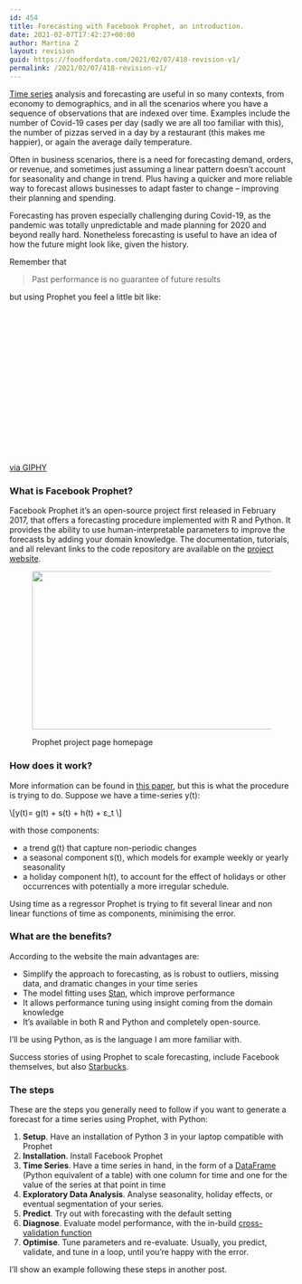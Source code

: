 ```yaml
---
id: 454
title: Forecasting with Facebook Prophet, an introduction.
date: 2021-02-07T17:42:27+00:00
author: Martina Z
layout: revision
guid: https://foodfordata.com/2021/02/07/418-revision-v1/
permalink: /2021/02/07/418-revision-v1/
---
```

<a rel="noreferrer noopener" href="https://en.wikipedia.org/wiki/Time_series#:~:text=Most%20commonly%2C%20a%20time%20series,the%20Dow%20Jones%20Industrial%20Average." target="_blank">Time series</a> analysis and forecasting are useful in so many contexts, from economy to demographics, and in all the scenarios where you have a sequence of observations that are indexed over time. Examples include the number of Covid-19 cases per day (sadly we are all too familiar with this), the number of pizzas served in a day by a restaurant (this makes me happier), or again the average daily temperature. 

Often in business scenarios, there is a need for forecasting demand, orders, or revenue, and sometimes just assuming a linear pattern doesn&#8217;t account for seasonality and change in trend. Plus having a quicker and more reliable way to forecast allows businesses to adapt faster to change &#8211; improving their planning and spending. 

Forecasting has proven especially challenging during Covid-19, as the pandemic was totally unpredictable and made planning for 2020 and beyond really hard. Nonetheless forecasting is useful to have an idea of how the future might look like, given the history. 

Remember that

<blockquote class="wp-block-quote">
  <p>
    Past performance is no guarantee of future results
  </p>
</blockquote>

but using Prophet you feel a little bit like:

<div style="width:100%;height:0;padding-bottom:51%;position:relative;">
</div>

[via GIPHY](https://giphy.com/gifs/black-and-white-bw-jim-carrey-mEcpw2615iy5y)

### What is Facebook Prophet?

Facebook Prophet it&#8217;s an open-source project first released in February 2017, that offers a forecasting procedure implemented with R and Python. It provides the ability to use human-interpretable parameters to improve the forecasts by adding your domain knowledge. The documentation, tutorials, and all relevant links to the code repository are available on the <a rel="noreferrer noopener" href="https://facebook.github.io/prophet/" data-type="URL" data-id="https://facebook.github.io/prophet/" target="_blank">project website</a>.<figure class="wp-block-image size-large">

<img width="1024" height="280" src="https://foodfordata.com/wp-content/uploads/2021/02/Screenshot-from-2021-02-07-17-30-02-1024x280.png" alt="" class="wp-image-441" srcset="http://foodfordata.com/wp-content/uploads/2021/02/Screenshot-from-2021-02-07-17-30-02-1024x280.png 1024w, http://foodfordata.com/wp-content/uploads/2021/02/Screenshot-from-2021-02-07-17-30-02-300x82.png 300w, http://foodfordata.com/wp-content/uploads/2021/02/Screenshot-from-2021-02-07-17-30-02-768x210.png 768w, http://foodfordata.com/wp-content/uploads/2021/02/Screenshot-from-2021-02-07-17-30-02.png 1483w" sizes="(max-width: 1024px) 100vw, 1024px" /> <figcaption>Prophet project page homepage</figcaption></figure> 

### How does it work?

More information can be found in <a rel="noreferrer noopener" href="https://peerj.com/preprints/3190/" target="_blank">this paper</a>, but this is what the procedure is trying to do. Suppose we have a time-series y(t):

<div class="wp-block-mathml-mathmlblock">
  \[y(t)= g(t) + s(t) + h(t) + ε_t \]
</div>

with those components:

  * a trend g(t) that capture non-periodic changes
  * a seasonal component s(t), which models for example weekly or yearly seasonality
  * a holiday component h(t), to account for the effect of holidays or other occurrences with potentially a more irregular schedule.

Using time as a regressor Prophet is trying to fit several linear and non linear functions of time as components, minimising the error.

### What are the benefits?

According to the website the main advantages are:

  * Simplify the approach to forecasting, as is robust to outliers, missing data, and dramatic changes in your time series
  * The model fitting uses <a rel="noreferrer noopener" href="https://mc-stan.org/" target="_blank">Stan</a>, which improve performance
  * It allows performance tuning using insight coming from the domain knowledge
  * It&#8217;s available in both R and Python and completely open-source.

I&#8217;ll be using Python, as is the language I am more familiar with.

Success stories of using Prophet to scale forecasting, include Facebook themselves, but also [Starbucks](https://www.slideshare.net/NavinAlbert/how-starbucks-forecasts-demand-at-scale-with-facebook-prophet-and-databricks). 

### The steps

These are the steps you generally need to follow if you want to generate a forecast for a time series using Prophet, with Python:

  1. **Setup**. Have an installation of Python 3 in your laptop compatible with Prophet
  2. **Installation**. Install Facebook Prophet
  3. **Time Series**. Have a time series in hand, in the form of a <a rel="noreferrer noopener" href="https://pandas.pydata.org/pandas-docs/stable/user_guide/dsintro.html#dataframe" target="_blank">DataFrame</a> (Python equivalent of a table) with one column for time and one for the value of the series at that point in time
  4. **Exploratory Data Analysis**. Analyse seasonality, holiday effects, or eventual segmentation of your series.
  5. **Predict**. Try out with forecasting with the default setting
  6. **Diagnose**. Evaluate model performance, with the in-build [cross-validation function](https://facebook.github.io/prophet/docs/diagnostics.html)
  7. **Optimise**. Tune parameters and re-evaluate. Usually, you predict, validate, and tune in a loop, until you&#8217;re happy with the error.

I&#8217;ll show an example following these steps in another post.